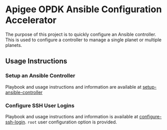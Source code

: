 # Apigee OPDK Ansible Configuration Accelerator
The purpose of this project is to quickly configure an Ansible controller. This is used to configure
a controller to manage a single planet or multiple planets. 

## Usage Instructions

### Setup an Ansible Controller
Playbook and usage instructions and information are available at 
[setup-ansible-controller](setup-ansible-controller/README.md)


### Configure SSH User Logins
Playbook and usage instructions and information is available at 
[configure-ssh-login](configure-ssh-login/README.md). `root` user configuration option is provided.

